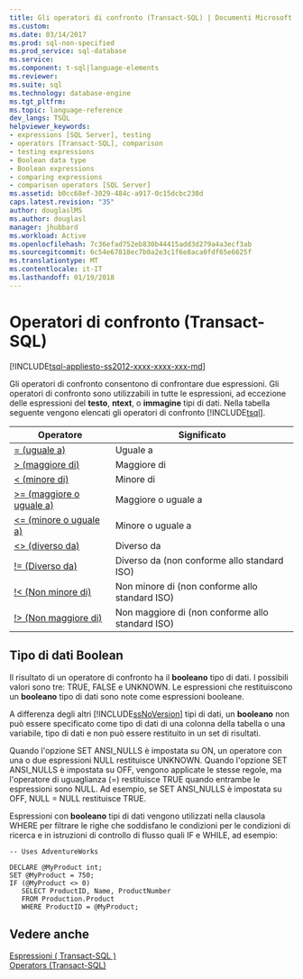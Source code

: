 ```yaml
---
title: Gli operatori di confronto (Transact-SQL) | Documenti Microsoft
ms.custom: 
ms.date: 03/14/2017
ms.prod: sql-non-specified
ms.prod_service: sql-database
ms.service: 
ms.component: t-sql|language-elements
ms.reviewer: 
ms.suite: sql
ms.technology: database-engine
ms.tgt_pltfrm: 
ms.topic: language-reference
dev_langs: TSQL
helpviewer_keywords:
- expressions [SQL Server], testing
- operators [Transact-SQL], comparison
- testing expressions
- Boolean data type
- Boolean expressions
- comparing expressions
- comparison operators [SQL Server]
ms.assetid: b0cc68ef-3029-484c-a917-0c15dcbc230d
caps.latest.revision: "35"
author: douglaslMS
ms.author: douglasl
manager: jhubbard
ms.workload: Active
ms.openlocfilehash: 7c36efad752eb830b44415add3d279a4a3ecf3ab
ms.sourcegitcommit: 6c54e67818ec7b0a2e3c1f6e8aca0fdf65e6625f
ms.translationtype: MT
ms.contentlocale: it-IT
ms.lasthandoff: 01/19/2018
---
```

# <a name="comparison-operators-transact-sql"></a>Operatori di confronto (Transact-SQL)
[!INCLUDE[tsql-appliesto-ss2012-xxxx-xxxx-xxx-md](../../includes/tsql-appliesto-ss2012-xxxx-xxxx-xxx-md.md)]

  Gli operatori di confronto consentono di confrontare due espressioni. Gli operatori di confronto sono utilizzabili in tutte le espressioni, ad eccezione delle espressioni del **testo**, **ntext**, o **immagine** tipi di dati. Nella tabella seguente vengono elencati gli operatori di confronto [!INCLUDE[tsql](../../includes/tsql-md.md)].  
  
|Operatore|Significato|  
|--------------|-------------|  
|[= (uguale a)](../../t-sql/language-elements/equals-transact-sql.md)|Uguale a|  
|[> (maggiore di)](../../t-sql/language-elements/greater-than-transact-sql.md)|Maggiore di|  
|[< (minore di)](../../t-sql/language-elements/less-than-transact-sql.md)|Minore di|  
|[>= (maggiore o uguale a)](../../t-sql/language-elements/greater-than-or-equal-to-transact-sql.md)|Maggiore o uguale a|  
|[<= (minore o uguale a)](../../t-sql/language-elements/less-than-or-equal-to-transact-sql.md)|Minore o uguale a|  
|[<> (diverso da)](../../t-sql/language-elements/not-equal-to-transact-sql-traditional.md)|Diverso da|  
|[\!= (Diverso da)](../../t-sql/language-elements/not-equal-to-transact-sql-exclamation.md)|Diverso da (non conforme allo standard ISO)|  
|[\!< (Non minore di)](../../t-sql/language-elements/not-less-than-transact-sql.md)|Non minore di (non conforme allo standard ISO)|  
|[\!> (Non maggiore di)](../../t-sql/language-elements/not-greater-than-transact-sql.md)|Non maggiore di (non conforme allo standard ISO)|  
  
## <a name="boolean-data-type"></a>Tipo di dati Boolean  
 Il risultato di un operatore di confronto ha il **booleano** tipo di dati. I possibili valori sono tre: TRUE, FALSE e UNKNOWN. Le espressioni che restituiscono un **booleano** tipo di dati sono note come espressioni booleane.  
  
 A differenza degli altri [!INCLUDE[ssNoVersion](../../includes/ssnoversion-md.md)] tipi di dati, un **booleano** non può essere specificato come tipo di dati di una colonna della tabella o una variabile, tipo di dati e non può essere restituito in un set di risultati.  
  
 Quando l'opzione SET ANSI_NULLS è impostata su ON, un operatore con una o due espressioni NULL restituisce UNKNOWN. Quando l'opzione SET ANSI_NULLS è impostata su OFF, vengono applicate le stesse regole, ma l'operatore di uguaglianza (=) restituisce TRUE quando entrambe le espressioni sono NULL. Ad esempio, se SET ANSI_NULLS è impostata su OFF, NULL = NULL restituisce TRUE.  
  
 Espressioni con **booleano** tipi di dati vengono utilizzati nella clausola WHERE per filtrare le righe che soddisfano le condizioni per le condizioni di ricerca e in istruzioni di controllo di flusso quali IF e WHILE, ad esempio:  
  
```  
-- Uses AdventureWorks  
  
DECLARE @MyProduct int;  
SET @MyProduct = 750;  
IF (@MyProduct <> 0)  
   SELECT ProductID, Name, ProductNumber  
   FROM Production.Product  
   WHERE ProductID = @MyProduct;  
```  
  
## <a name="see-also"></a>Vedere anche  
 [Espressioni &#40; Transact-SQL &#41;](../../t-sql/language-elements/expressions-transact-sql.md)  
 [Operators &#40;Transact-SQL&#41;](../../t-sql/language-elements/operators-transact-sql.md)  
  
  
